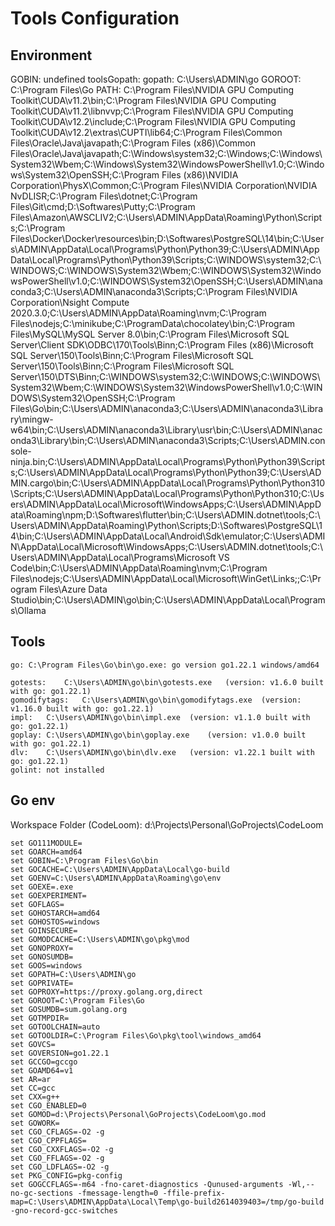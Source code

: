 # Tools Configuration


## Environment

GOBIN: undefined
toolsGopath: 
gopath: C:\Users\ADMIN\go
GOROOT: C:\Program Files\Go
PATH: C:\Program Files\NVIDIA GPU Computing Toolkit\CUDA\v11.2\bin;C:\Program Files\NVIDIA GPU Computing Toolkit\CUDA\v11.2\libnvvp;C:\Program Files\NVIDIA GPU Computing Toolkit\CUDA\v12.2\include;C:\Program Files\NVIDIA GPU Computing Toolkit\CUDA\v12.2\extras\CUPTI\lib64;C:\Program Files\Common Files\Oracle\Java\javapath;C:\Program Files (x86)\Common Files\Oracle\Java\javapath;C:\Windows\system32;C:\Windows;C:\Windows\System32\Wbem;C:\Windows\System32\WindowsPowerShell\v1.0\;C:\Windows\System32\OpenSSH\;C:\Program Files (x86)\NVIDIA Corporation\PhysX\Common;C:\Program Files\NVIDIA Corporation\NVIDIA NvDLISR;C:\Program Files\dotnet\;C:\Program Files\Git\cmd;D:\Softwares\Putty\;C:\Program Files\Amazon\AWSCLIV2\;C:\Users\ADMIN\AppData\Roaming\Python\Scripts;C:\Program Files\Docker\Docker\resources\bin;D:\Softwares\PostgreSQL\14\bin;C:\Users\ADMIN\AppData\Local\Programs\Python\Python39\;C:\Users\ADMIN\AppData\Local\Programs\Python\Python39\Scripts\;C:\WINDOWS\system32;C:\WINDOWS;C:\WINDOWS\System32\Wbem;C:\WINDOWS\System32\WindowsPowerShell\v1.0\;C:\WINDOWS\System32\OpenSSH\;C:\Users\ADMIN\anaconda3;C:\Users\ADMIN\anaconda3\Scripts;C:\Program Files\NVIDIA Corporation\Nsight Compute 2020.3.0\;C:\Users\ADMIN\AppData\Roaming\nvm;C:\Program Files\nodejs;C:\minikube;C:\ProgramData\chocolatey\bin;C:\Program Files\MySQL\MySQL Server 8.0\bin;C:\Program Files\Microsoft SQL Server\Client SDK\ODBC\170\Tools\Binn\;C:\Program Files (x86)\Microsoft SQL Server\150\Tools\Binn\;C:\Program Files\Microsoft SQL Server\150\Tools\Binn\;C:\Program Files\Microsoft SQL Server\150\DTS\Binn\;C:\WINDOWS\system32;C:\WINDOWS;C:\WINDOWS\System32\Wbem;C:\WINDOWS\System32\WindowsPowerShell\v1.0\;C:\WINDOWS\System32\OpenSSH\;C:\Program Files\Go\bin;C:\Users\ADMIN\anaconda3;C:\Users\ADMIN\anaconda3\Library\mingw-w64\bin;C:\Users\ADMIN\anaconda3\Library\usr\bin;C:\Users\ADMIN\anaconda3\Library\bin;C:\Users\ADMIN\anaconda3\Scripts;C:\Users\ADMIN\.console-ninja\.bin;C:\Users\ADMIN\AppData\Local\Programs\Python\Python39\Scripts\;C:\Users\ADMIN\AppData\Local\Programs\Python\Python39\;C:\Users\ADMIN\.cargo\bin;C:\Users\ADMIN\AppData\Local\Programs\Python\Python310\Scripts\;C:\Users\ADMIN\AppData\Local\Programs\Python\Python310\;C:\Users\ADMIN\AppData\Local\Microsoft\WindowsApps;C:\Users\ADMIN\AppData\Roaming\npm;D:\Softwares\flutter\bin;C:\Users\ADMIN\.dotnet\tools;C:\Users\ADMIN\AppData\Roaming\Python\Scripts;D:\Softwares\PostgreSQL\14\bin;C:\Users\ADMIN\AppData\Local\Android\Sdk\emulator;C:\Users\ADMIN\AppData\Local\Microsoft\WindowsApps;C:\Users\ADMIN\.dotnet\tools;C:\Users\ADMIN\AppData\Local\Programs\Microsoft VS Code\bin;C:\Users\ADMIN\AppData\Roaming\nvm;C:\Program Files\nodejs;C:\Users\ADMIN\AppData\Local\Microsoft\WinGet\Links;;C:\Program Files\Azure Data Studio\bin;C:\Users\ADMIN\go\bin;C:\Users\ADMIN\AppData\Local\Programs\Ollama

## Tools

	go:	C:\Program Files\Go\bin\go.exe: go version go1.22.1 windows/amd64

	gotests:	C:\Users\ADMIN\go\bin\gotests.exe	(version: v1.6.0 built with go: go1.22.1)
	gomodifytags:	C:\Users\ADMIN\go\bin\gomodifytags.exe	(version: v1.16.0 built with go: go1.22.1)
	impl:	C:\Users\ADMIN\go\bin\impl.exe	(version: v1.1.0 built with go: go1.22.1)
	goplay:	C:\Users\ADMIN\go\bin\goplay.exe	(version: v1.0.0 built with go: go1.22.1)
	dlv:	C:\Users\ADMIN\go\bin\dlv.exe	(version: v1.22.1 built with go: go1.22.1)
	golint:	not installed

## Go env

Workspace Folder (CodeLoom): d:\Projects\Personal\GoProjects\CodeLoom

	set GO111MODULE=
	set GOARCH=amd64
	set GOBIN=C:\Program Files\Go\bin
	set GOCACHE=C:\Users\ADMIN\AppData\Local\go-build
	set GOENV=C:\Users\ADMIN\AppData\Roaming\go\env
	set GOEXE=.exe
	set GOEXPERIMENT=
	set GOFLAGS=
	set GOHOSTARCH=amd64
	set GOHOSTOS=windows
	set GOINSECURE=
	set GOMODCACHE=C:\Users\ADMIN\go\pkg\mod
	set GONOPROXY=
	set GONOSUMDB=
	set GOOS=windows
	set GOPATH=C:\Users\ADMIN\go
	set GOPRIVATE=
	set GOPROXY=https://proxy.golang.org,direct
	set GOROOT=C:\Program Files\Go
	set GOSUMDB=sum.golang.org
	set GOTMPDIR=
	set GOTOOLCHAIN=auto
	set GOTOOLDIR=C:\Program Files\Go\pkg\tool\windows_amd64
	set GOVCS=
	set GOVERSION=go1.22.1
	set GCCGO=gccgo
	set GOAMD64=v1
	set AR=ar
	set CC=gcc
	set CXX=g++
	set CGO_ENABLED=0
	set GOMOD=d:\Projects\Personal\GoProjects\CodeLoom\go.mod
	set GOWORK=
	set CGO_CFLAGS=-O2 -g
	set CGO_CPPFLAGS=
	set CGO_CXXFLAGS=-O2 -g
	set CGO_FFLAGS=-O2 -g
	set CGO_LDFLAGS=-O2 -g
	set PKG_CONFIG=pkg-config
	set GOGCCFLAGS=-m64 -fno-caret-diagnostics -Qunused-arguments -Wl,--no-gc-sections -fmessage-length=0 -ffile-prefix-map=C:\Users\ADMIN\AppData\Local\Temp\go-build2614039403=/tmp/go-build -gno-record-gcc-switches
	
